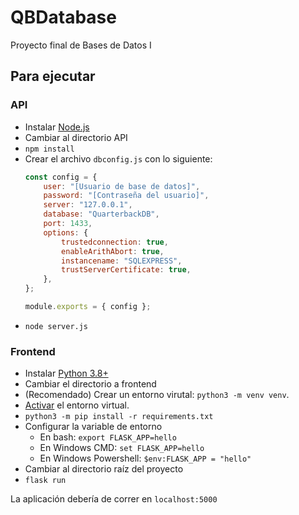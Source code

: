 # QBDatabase
Proyecto final de Bases de Datos I

## Para ejecutar

### API
- Instalar [Node.js](https://nodejs.org/)
- Cambiar al directorio API
- `npm install`
- Crear el archivo `dbconfig.js` con lo siguiente:
  ```js
  const config = {
      user: "[Usuario de base de datos]",
      password: "[Contraseña del usuario]",
      server: "127.0.0.1",
      database: "QuarterbackDB",
      port: 1433,
      options: {
          trustedconnection: true,
          enableArithAbort: true,
          instancename: "SQLEXPRESS",
          trustServerCertificate: true,
      },
  };

  module.exports = { config };
  ```
- `node server.js`

### Frontend
- Instalar [Python 3.8+](https://www.python.org/)
- Cambiar el directorio a frontend
- (Recomendado) Crear un entorno virutal: `python3 -m venv venv`.
- [Activar](https://docs.python.org/es/3/library/venv.html#:~:text=Comando%20para%20activar%20el%20entorno%20virtual) el entorno virtual.
- `python3 -m pip install -r requirements.txt`
- Configurar la variable de entorno
  - En bash: `export FLASK_APP=hello` 
  - En Windows CMD: `set FLASK_APP=hello` 
  - En Windows Powershell: `$env:FLASK_APP = "hello"`
- Cambiar al directorio raíz del proyecto
- `flask run`

La aplicación debería de correr en `localhost:5000`
